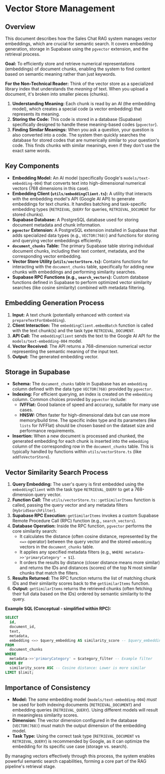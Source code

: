 # Vector Store Management

## Overview

This document describes how the Sales Chat RAG system manages vector embeddings, which are crucial for semantic search. It covers embedding generation, storage in Supabase using the `pgvector` extension, and the retrieval process.

**Goal:** To efficiently store and retrieve numerical representations (embeddings) of document chunks, enabling the system to find content based on semantic meaning rather than just keywords.

**For the Non-Technical Reader:** Think of the vector store as a specialized library index that understands the *meaning* of text. When you upload a document, it's broken into smaller pieces (chunks).
1.  **Understanding Meaning:** Each chunk is read by an AI (the embedding model), which creates a special code (a vector embedding) that represents its meaning.
2.  **Storing the Code:** This code is stored in a database (Supabase) specifically designed to handle these meaning-based codes (`pgvector`).
3.  **Finding Similar Meanings:** When you ask a question, your question is also converted into a code. The system then quickly searches the database for stored codes that are numerically similar to your question's code. This finds chunks with similar meanings, even if they don't use the exact same words.

## Key Components

*   **Embedding Model:** An AI model (specifically Google's `models/text-embedding-004`) that converts text into high-dimensional numerical vectors (768 dimensions in this case).
*   **Embedding Client (`utils/embeddingClient.ts`):** A utility that interacts with the embedding model's API (Google AI API) to generate embeddings for text chunks. It handles batching and task-specific embedding types (`RETRIEVAL_QUERY` for queries, `RETRIEVAL_DOCUMENT` for stored chunks).
*   **Supabase Database:** A PostgreSQL database used for storing document metadata and chunk information.
*   **`pgvector` Extension:** A PostgreSQL extension installed in Supabase that adds specialized data types (e.g., `VECTOR(768)`) and functions for storing and querying vector embeddings efficiently.
*   **`document_chunks` Table:** The primary Supabase table storing individual document chunks, including their text content, metadata, and the corresponding vector embedding.
*   **Vector Store Utility (`utils/vectorStore.ts`):** Contains functions for interacting with the `document_chunks` table, specifically for adding new chunks with embeddings and performing similarity searches.
*   **Supabase RPC Functions (e.g., `search_vectors`):** Custom database functions defined in Supabase to perform optimized vector similarity searches (like cosine similarity) combined with metadata filtering.

## Embedding Generation Process

1.  **Input:** A text chunk (potentially enhanced with context via `prepareTextForEmbedding`).
2.  **Client Interaction:** The `embeddingClient.embedBatch` function is called with the text chunk(s) and the task type `RETRIEVAL_DOCUMENT`.
3.  **API Call:** The `embeddingClient` sends the text to the Google AI API for the `models/text-embedding-004` model.
4.  **Vector Received:** The API returns a 768-dimension numerical vector representing the semantic meaning of the input text.
5.  **Output:** The generated embedding vector.

## Storage in Supabase

*   **Schema:** The `document_chunks` table in Supabase has an `embedding` column defined with the data type `VECTOR(768)` provided by `pgvector`.
*   **Indexing:** For efficient querying, an index is created on the `embedding` column. Common choices provided by `pgvector` include:
    *   **IVFFlat:** Good balance of speed and accuracy, suitable for many use cases.
    *   **HNSW:** Often faster for high-dimensional data but can use more memory/build time.
The specific index type and its parameters (like `lists` for IVFFlat) should be chosen based on the dataset size and performance requirements.
*   **Insertion:** When a new document is processed and chunked, the generated embedding for each chunk is inserted into the `embedding` column of the corresponding row in the `document_chunks` table. This is typically handled by functions within `utils/vectorStore.ts` (like `addToVectorStore`).

## Vector Similarity Search Process

1.  **Query Embedding:** The user's query is first embedded using the `embeddingClient` with the task type `RETRIEVAL_QUERY` to get a 768-dimension query vector.
2.  **Function Call:** The `utils/vectorStore.ts::getSimilarItems` function is called, passing the query vector and any metadata filters (`HybridSearchFilter`).
3.  **Supabase RPC Execution:** `getSimilarItems` invokes a custom Supabase Remote Procedure Call (RPC) function (e.g., `search_vectors`).
4.  **Database Operation:** Inside the RPC function, `pgvector` performs the core similarity search:
    *   It calculates the distance (often cosine distance, represented by the `<=>` operator) between the query vector and the stored `embedding` vectors in the `document_chunks` table.
    *   It applies any specified metadata filters (e.g., `WHERE metadata->>'primaryCategory' = $1`).
    *   It orders the results by distance (closer distance means more similar) and returns the IDs and distances (scores) of the top N most similar chunks that match the filters.
5.  **Results Returned:** The RPC function returns the list of matching chunk IDs and their similarity scores back to the `getSimilarItems` function.
6.  **Output:** `getSimilarItems` returns the retrieved chunks (often fetching their full data based on the IDs) ordered by semantic similarity to the query.

**Example SQL (Conceptual - simplified within RPC):**

```sql
SELECT
  id,
  document_id,
  text,
  metadata,
  embedding <=> $query_embedding AS similarity_score -- $query_embedding is the 768-dim query vector
FROM
  document_chunks
WHERE
  metadata->>'primaryCategory' = $category_filter -- Example filter
ORDER BY
  similarity_score ASC -- Cosine distance: Lower is more similar
LIMIT $limit;
```

## Importance of Consistency

*   **Model:** The *same* embedding model (`models/text-embedding-004`) *must* be used for both indexing documents (`RETRIEVAL_DOCUMENT`) and embedding queries (`RETRIEVAL_QUERY`). Using different models will result in meaningless similarity scores.
*   **Dimension:** The vector dimension configured in the database (`VECTOR(768)`) *must* match the output dimension of the embedding model.
*   **Task Type:** Using the correct task type (`RETRIEVAL_DOCUMENT` vs `RETRIEVAL_QUERY`) is recommended by Google, as it can optimize the embedding for its specific use case (storage vs. search).

By managing vectors effectively through this process, the system enables powerful semantic search capabilities, forming a core part of the RAG pipeline's retrieval stage. 
